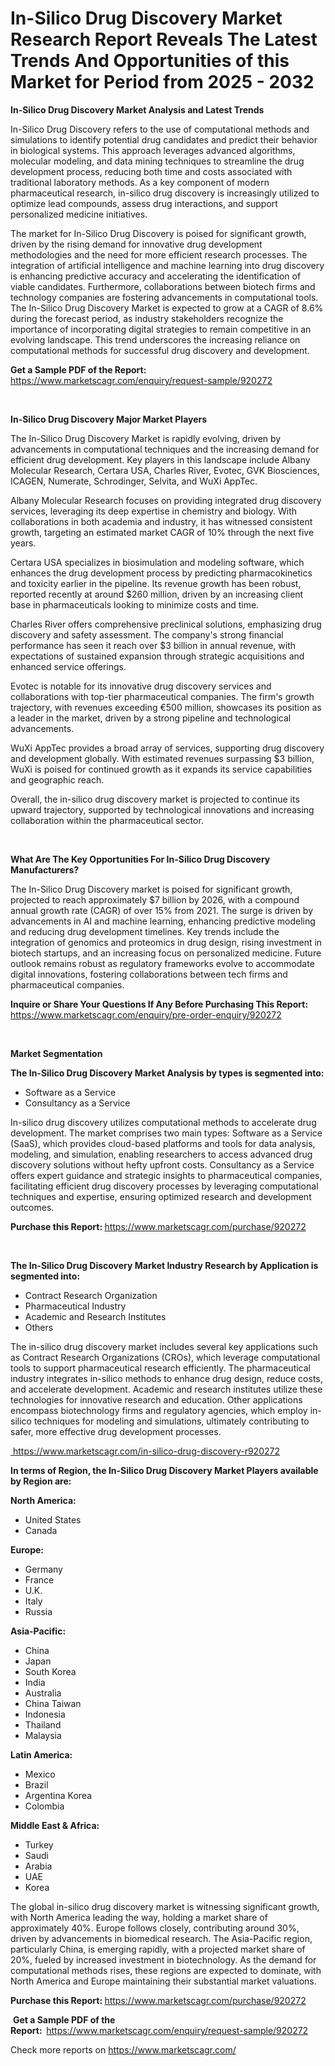 <p><h1>In-Silico Drug Discovery Market Research Report Reveals The Latest Trends And Opportunities of this Market for Period from 2025 - 2032</h1></p><p><strong>In-Silico Drug Discovery Market Analysis and Latest Trends</strong></p>
<p><p>In-Silico Drug Discovery refers to the use of computational methods and simulations to identify potential drug candidates and predict their behavior in biological systems. This approach leverages advanced algorithms, molecular modeling, and data mining techniques to streamline the drug development process, reducing both time and costs associated with traditional laboratory methods. As a key component of modern pharmaceutical research, in-silico drug discovery is increasingly utilized to optimize lead compounds, assess drug interactions, and support personalized medicine initiatives.</p><p>The market for In-Silico Drug Discovery is poised for significant growth, driven by the rising demand for innovative drug development methodologies and the need for more efficient research processes. The integration of artificial intelligence and machine learning into drug discovery is enhancing predictive accuracy and accelerating the identification of viable candidates. Furthermore, collaborations between biotech firms and technology companies are fostering advancements in computational tools. The In-Silico Drug Discovery Market is expected to grow at a CAGR of 8.6% during the forecast period, as industry stakeholders recognize the importance of incorporating digital strategies to remain competitive in an evolving landscape. This trend underscores the increasing reliance on computational methods for successful drug discovery and development.</p></p>
<p><strong>Get a Sample PDF of the Report:&nbsp;</strong> <a href="https://www.marketscagr.com/enquiry/request-sample/920272?utm_campaign=1889&utm_medium=2&utm_source=Github&utm_content=ia&utm_term=03032025&utm_id=in-silico-drug-discovery">https://www.marketscagr.com/enquiry/request-sample/920272</a></p>
<p>&nbsp;</p>
<p><strong>In-Silico Drug Discovery Major Market Players</strong></p>
<p><p>The In-Silico Drug Discovery Market is rapidly evolving, driven by advancements in computational techniques and the increasing demand for efficient drug development. Key players in this landscape include Albany Molecular Research, Certara USA, Charles River, Evotec, GVK Biosciences, ICAGEN, Numerate, Schrodinger, Selvita, and WuXi AppTec.</p><p>Albany Molecular Research focuses on providing integrated drug discovery services, leveraging its deep expertise in chemistry and biology. With collaborations in both academia and industry, it has witnessed consistent growth, targeting an estimated market CAGR of 10% through the next five years.</p><p>Certara USA specializes in biosimulation and modeling software, which enhances the drug development process by predicting pharmacokinetics and toxicity earlier in the pipeline. Its revenue growth has been robust, reported recently at around $260 million, driven by an increasing client base in pharmaceuticals looking to minimize costs and time.</p><p>Charles River offers comprehensive preclinical solutions, emphasizing drug discovery and safety assessment. The company's strong financial performance has seen it reach over $3 billion in annual revenue, with expectations of sustained expansion through strategic acquisitions and enhanced service offerings.</p><p>Evotec is notable for its innovative drug discovery services and collaborations with top-tier pharmaceutical companies. The firm's growth trajectory, with revenues exceeding €500 million, showcases its position as a leader in the market, driven by a strong pipeline and technological advancements.</p><p>WuXi AppTec provides a broad array of services, supporting drug discovery and development globally. With estimated revenues surpassing $3 billion, WuXi is poised for continued growth as it expands its service capabilities and geographic reach.</p><p>Overall, the in-silico drug discovery market is projected to continue its upward trajectory, supported by technological innovations and increasing collaboration within the pharmaceutical sector.</p></p>
<p>&nbsp;</p>
<p><strong>What Are The Key Opportunities For In-Silico Drug Discovery Manufacturers?</strong></p>
<p><p>The In-Silico Drug Discovery market is poised for significant growth, projected to reach approximately $7 billion by 2026, with a compound annual growth rate (CAGR) of over 15% from 2021. The surge is driven by advancements in AI and machine learning, enhancing predictive modeling and reducing drug development timelines. Key trends include the integration of genomics and proteomics in drug design, rising investment in biotech startups, and an increasing focus on personalized medicine. Future outlook remains robust as regulatory frameworks evolve to accommodate digital innovations, fostering collaborations between tech firms and pharmaceutical companies.</p></p>
<p><strong>Inquire or Share Your Questions If Any Before Purchasing This Report:</strong> <a href="https://www.marketscagr.com/enquiry/pre-order-enquiry/920272?utm_campaign=1889&utm_medium=2&utm_source=Github&utm_content=ia&utm_term=03032025&utm_id=in-silico-drug-discovery">https://www.marketscagr.com/enquiry/pre-order-enquiry/920272</a></p>
<p>&nbsp;</p>
<p><strong>Market Segmentation</strong></p>
<p><strong>The In-Silico Drug Discovery Market Analysis by types is segmented into:</strong></p>
<p><ul><li>Software as a Service</li><li>Consultancy as a Service</li></ul></p>
<p><p>In-silico drug discovery utilizes computational methods to accelerate drug development. The market comprises two main types: Software as a Service (SaaS), which provides cloud-based platforms and tools for data analysis, modeling, and simulation, enabling researchers to access advanced drug discovery solutions without hefty upfront costs. Consultancy as a Service offers expert guidance and strategic insights to pharmaceutical companies, facilitating efficient drug discovery processes by leveraging computational techniques and expertise, ensuring optimized research and development outcomes.</p></p>
<p><strong>Purchase this Report:&nbsp;</strong><a href="https://www.marketscagr.com/purchase/920272?utm_campaign=1889&utm_medium=2&utm_source=Github&utm_content=ia&utm_term=03032025&utm_id=in-silico-drug-discovery">https://www.marketscagr.com/purchase/920272</a></p>
<p>&nbsp;</p>
<p><strong>The In-Silico Drug Discovery Market Industry Research by Application is segmented into:</strong></p>
<p><ul><li>Contract Research Organization</li><li>Pharmaceutical Industry</li><li>Academic and Research Institutes</li><li>Others</li></ul></p>
<p><p>The in-silico drug discovery market includes several key applications such as Contract Research Organizations (CROs), which leverage computational tools to support pharmaceutical research efficiently. The pharmaceutical industry integrates in-silico methods to enhance drug design, reduce costs, and accelerate development. Academic and research institutes utilize these technologies for innovative research and education. Other applications encompass biotechnology firms and regulatory agencies, which employ in-silico techniques for modeling and simulations, ultimately contributing to safer, more effective drug development processes.</p></p>
<p><a href="https://www.marketscagr.com/in-silico-drug-discovery-r920272?utm_campaign=1889&utm_medium=2&utm_source=Github&utm_content=ia&utm_term=03032025&utm_id=in-silico-drug-discovery">&nbsp;https://www.marketscagr.com/in-silico-drug-discovery-r920272</a></p>
<p><strong>In terms of Region, the In-Silico Drug Discovery Market Players available by Region are:</strong></p>
<p>
    <p> <strong> North America: </strong>
        <ul>
            <li>United States</li>
            <li>Canada</li>
        </ul>
        </p> 
    <p> <strong> Europe: </strong>
        <ul>
            <li>Germany</li>
            <li>France</li>
            <li>U.K.</li>
            <li>Italy</li>
            <li>Russia</li>
        </ul>
        </p> 
    <p> <strong> Asia-Pacific: </strong>
        <ul>
            <li>China</li>
            <li>Japan</li>
            <li>South Korea</li>
            <li>India</li>
            <li>Australia</li>
            <li>China Taiwan</li>
            <li>Indonesia</li>
            <li>Thailand</li>
            <li>Malaysia</li>
        </ul>
        </p> 
    <p> <strong> Latin America: </strong>
        <ul>
            <li>Mexico</li>
            <li>Brazil</li>
            <li>Argentina Korea</li>
            <li>Colombia</li>
        </ul>
        </p> 
    <p> <strong> Middle East & Africa: </strong>
        <ul>
            <li>Turkey</li>
            <li>Saudi</li>
            <li>Arabia</li>
            <li>UAE</li>
            <li>Korea</li>
        </ul>
    </p>
    </p>
<p><p>The global in-silico drug discovery market is witnessing significant growth, with North America leading the way, holding a market share of approximately 40%. Europe follows closely, contributing around 30%, driven by advancements in biomedical research. The Asia-Pacific region, particularly China, is emerging rapidly, with a projected market share of 20%, fueled by increased investment in biotechnology. As the demand for computational methods rises, these regions are expected to dominate, with North America and Europe maintaining their substantial market valuations.</p></p>
<p><strong>Purchase this Report: </strong><a href="https://www.marketscagr.com/purchase/920272?utm_campaign=1889&utm_medium=2&utm_source=Github&utm_content=ia&utm_term=03032025&utm_id=in-silico-drug-discovery">https://www.marketscagr.com/purchase/920272</a></p>
<p>&nbsp;<strong>Get a Sample PDF of the Report:&nbsp;&nbsp;</strong><a href="https://www.marketscagr.com/enquiry/request-sample/920272?utm_campaign=1889&utm_medium=2&utm_source=Github&utm_content=ia&utm_term=03032025&utm_id=in-silico-drug-discovery">https://www.marketscagr.com/enquiry/request-sample/920272</a></p>
<p><strong></strong></p>
<p>Check more reports on <a href="https://www.marketscagr.com/?utm_campaign=1889&utm_medium=2&utm_source=Github&utm_content=ia&utm_term=03032025&utm_id=in-silico-drug-discovery">https://www.marketscagr.com/</a></p>